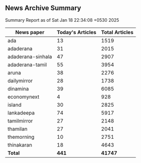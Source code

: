 <!-- @format -->
## News Archive Summary

Summary Report as of Sat Jan 18 22:34:08 +0530 2025

| News paper         | Today's Articles | Total Articles |
|--------------------|------------------|----------------|
| ada               | 13          | 1519        |
| adaderana               | 31          | 2015        |
| adaderana-sinhala               | 47          | 2907        |
| adaderana-tamil               | 55          | 3954        |
| aruna               | 38          | 2276        |
| dailymirror               | 28          | 1738        |
| dinamina               | 39          | 6085        |
| economynext               | 4          | 928        |
| island               | 30          | 2825        |
| lankadeepa               | 74          | 5917        |
| tamilmirror               | 27          | 2148        |
| thamilan               | 27          | 2041        |
| themorning               | 10          | 2751        |
| thinakaran               | 18          | 4643        |
| **Total**          | **441**      | **41747** |

